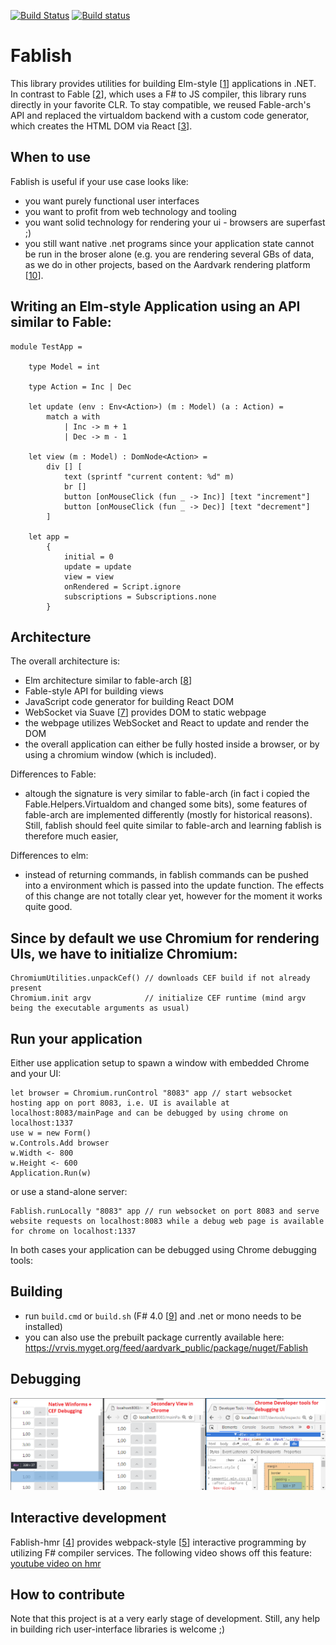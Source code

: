 [![Build Status](https://travis-ci.org/vrvis/fablish.svg?branch=master)](https://travis-ci.org/vrvis/fablish)
[![Build status](https://ci.appveyor.com/api/projects/status/caihtu3i3697i6o2/branch/master?svg=true)](https://ci.appveyor.com/project/haraldsteinlechner/fablish/branch/master)

# Fablish
This library provides utilities for building Elm-style [[1]] applications in .NET.
In contrast to Fable [[2]], which uses a F# to JS compiler, this library runs directly in your favorite CLR. 
To stay compatible, we reused Fable-arch's API and replaced the virtualdom backend
with a custom code generator, which creates the HTML DOM via React [[3]].

## When to use

Fablish is useful if your use case looks like:
 - you want purely functional user interfaces
 - you want to profit from web technology and tooling
 - you want solid technology for rendering your ui - browsers are superfast ;)
 - you still want native .net programs since your application state cannot be run in the broser alone (e.g. you are rendering several GBs of data, as we do in other projects, based on the Aardvark rendering platform [[10]].

## Writing an Elm-style Application using an API similar to Fable:

```F#
module TestApp =

    type Model = int

    type Action = Inc | Dec

    let update (env : Env<Action>) (m : Model) (a : Action) =
        match a with
            | Inc -> m + 1
            | Dec -> m - 1

    let view (m : Model) : DomNode<Action> =
        div [] [
            text (sprintf "current content: %d" m)
            br []
            button [onMouseClick (fun _ -> Inc)] [text "increment"]
            button [onMouseClick (fun _ -> Dec)] [text "decrement"]
        ]

    let app =
        {
            initial = 0
            update = update 
            view = view
            onRendered = Script.ignore
            subscriptions = Subscriptions.none
        }

```

## Architecture

The overall architecture is:
 - Elm architecture similar to fable-arch [[8]]
 - Fable-style API for building views
 - JavaScript code generator for building React DOM
 - WebSocket via Suave [[7]] provides DOM to static webpage
 - the webpage utilizes WebSocket and React to update and render the DOM
 - the overall application can either be fully hosted inside a browser, or by using a chromium window (which is included).
 
Differences to Fable:
  - altough the signature is very similar to fable-arch (in fact i copied the Fable.Helpers.Virtualdom and changed some bits), some features of fable-arch are implemented differently (mostly for historical reasons). Still, fablish should feel quite similar to fable-arch and learning fablish is therefore much easier,
 
Differences to elm:
 - instead of returning commands, in fablish commands can be pushed into a environment which is passed into the update function. The effects of this change are not totally clear yet, however for the moment it works quite good.

## Since by default we use Chromium for rendering UIs, we have to initialize Chromium:
```F#
ChromiumUtilities.unpackCef() // downloads CEF build if not already present
Chromium.init argv            // initialize CEF runtime (mind argv being the executable arguments as usual)
```

## Run your application

Either use application setup to spawn a window with embedded Chrome and your UI:
```F#
let browser = Chromium.runControl "8083" app // start websocket hosting app on port 8083, i.e. UI is available at localhost:8083/mainPage and can be debugged by using chrome on localhost:1337
use w = new Form()
w.Controls.Add browser
w.Width <- 800
w.Height <- 600
Application.Run(w) 
```

or use a stand-alone server:
```F#
Fablish.runLocally "8083" app // run websocket on port 8083 and serve website requests on localhost:8083 while a debug web page is available for chrome on localhost:1337
```

In both cases your application can be debugged using Chrome debugging tools:

## Building

- run ``build.cmd`` or ``build.sh`` (F# 4.0 [[9]] and .net or mono needs to be installed)
- you can also use the prebuilt package currently available here: https://vrvis.myget.org/feed/aardvark_public/package/nuget/Fablish

## Debugging

![alt text](docs/teaser.png)

## Interactive development

Fablish-hmr [[4]] provides webpack-style [[5]] interactive programming by utilizing F# compiler services.
The following video shows off this feature: [youtube video on hmr](https://www.youtube.com/watch?v=if5Natbyx0s&feature=youtu.be)

## How to contribute 

Note that this project is at a very early stage of development.
Still, any help in building rich user-interface libraries is welcome ;)

 [1]: https://guide.elm-lang.org/architecture/
 
 [2]: http://fable.io/fable-arch/
 
 [3]: https://facebook.github.io/react/
 
 [4]: https://github.com/vrvis/fablish/tree/master/src/fablish-hmr
 
 [5]: https://webpack.github.io/

 [6]: https://www.youtube.com/watch?v=if5Natbyx0s&feature=youtu.be

 [7]: https://suave.io/

 [8]: http://fable.io/fable-arch/
 
 [9]: https://www.microsoft.com/en-us/download/details.aspx?id=48179
 
 [10]: https://github.com/vrvis/aardvark.rendering
